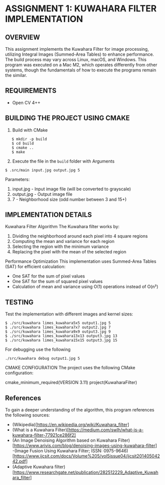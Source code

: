 # ASSIGNMENT 1: KUWAHARA FILTER IMPLEMENTATION

## OVERVIEW

This assignment implements the Kuwahara Filter for image processing, utilizing Integral Images (Summed-Area Tables) to enhance performance. The build process may vary across Linux, macOS, and Windows. This program was executed on a Mac M2, which operates differently from other systems, though the fundamentals of how to execute the programs remain the similar.

## REQUIREMENTS

- Open CV 4++

## BUILDING THE PROJECT USING CMAKE

1. Build with CMake

```
   $ mkdir -p build
   $ cd build
   $ cmake ..
   $ make
```

2. Execute the file in the `build` folder with Arguments

```
$ .src/main input.jpg output.jpg 5
```

Parameters:

1. input.jpg - Input image file (will be converted to grayscale)
2. output.jpg - Output image file
3. 7 - Neighborhood size (odd number between 3 and 15+)

## IMPLEMENTATION DETAILS

Kuwahara Filter Algorithm
The Kuwahara filter works by:

1. Dividing the neighborhood around each pixel into 4 square regions
2. Computing the mean and variance for each region
3. Selecting the region with the minimum variance
4. Replacing the pixel with the mean of the selected region

Performance Optimization
This implementation uses Summed-Area Tables (SAT) for efficient calculation:

- One SAT for the sum of pixel values
- One SAT for the sum of squared pixel values
- Calculation of mean and variance using O(1) operations instead of O(n²)

## TESTING

Test the implementation with different images and kernel sizes:

```
$ ./src/kuwahara limes_kuwahara5x5 output1.jpg 5
$ ./src/kuwahara limes_kuwahara7x7 output2.jpg 7
$ ./src/kuwahara limes_kuwahara9x9 output3.jpg 9
$ ./src/kuwahara limes_kuwahara13x13 output3.jpg 13
$ ./src/kuwahara limes_kuwahara15x15 output3.jpg 15
```

For debugging use the following

```
./src/kuwahara debug output1.jpg 5
```

CMAKE CONFIGURATION
The project uses the following CMake configuration:

cmake_minimum_required(VERSION 3.11)
project(KuwaharaFilter)

## References

To gain a deeper understanding of the algorithm, this program references the following sources:

- (Wikipedia)[https://en.wikipedia.org/wiki/Kuwahara_filter]
- (What is a Kuwahara Filter)[https://medium.com/swlh/what-is-a-kuwahara-filter-77921ce286f2]
- (An Image Denoising Algorithm based on Kuwahara Filter)[https://www.arivis.com/blog/denoising-images-using-kuwahara-filter]
  -(Image Fusion Using Kuwahara Filter; ISSN: 0975-9646)[https://www.ijcsit.com/docs/Volume%205/vol5issue04/ijcsit20140504242.pdf]
- (Adaptive Kuwahara ﬁlter)[https://www.researchgate.net/publication/282512229_Adaptive_Kuwahara_filter]

